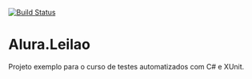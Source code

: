 [![Build Status](https://travis-ci.com/dpcosta/Alura.Leilao.svg?branch=master)](https://travis-ci.com/dpcosta/Alura.Leilao)

# Alura.Leilao
Projeto exemplo para o curso de testes automatizados com C# e XUnit.